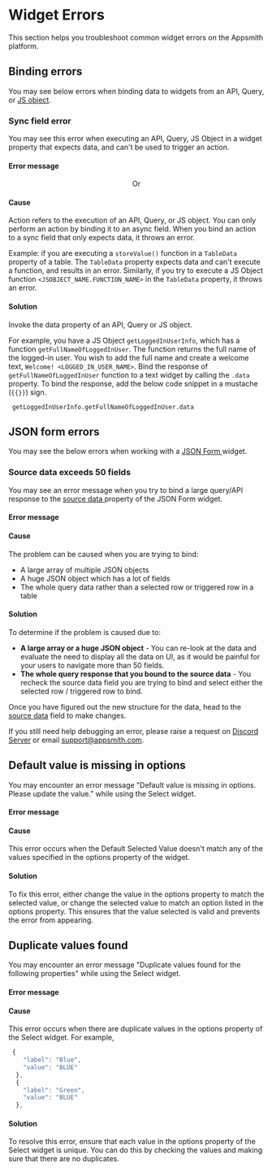 # Widget Errors

This section helps you troubleshoot common widget errors on the Appsmith platform.

## Binding errors
You may see below errors when binding data to widgets from an API, Query, or [JS object](/core-concepts/writing-code/javascript-editor-beta/).

### Sync field error

You may see this error when executing an API, Query, JS Object in a widget property that expects data, and can't be used to trigger an action. 


#### Error message

<Message
messageContainerClassName="error" 
messageContent="Found a reference to {{action}} during evaluation. Sync fields cannot execute async framework actions. Please remove any direct/indirect references to {{action}} and try again."></Message>

<p align="center">Or </p>


<Message
messageContainerClassName="error" 
messageContent="Found a Promise() during evaluation. Sync fields cannot execute asynchronous code."></Message>


#### Cause
Action refers to the execution of an API, Query, or JS object. You can only perform an action by binding it to an async field. When you bind an action to a sync field that only expects data, it throws an error.

Example: if you are executing a `storeValue()` function in a `TableData` property of a table. The `TableData` property expects data and can't execute a function, and results in an error. Similarly, if you try to execute a JS Object function `<JSOBJECT_NAME.FUNCTION_NAME>` in the `TableData` property, it throws an error.


#### Solution
Invoke the data property of an API, Query or JS object.

For example, you have a JS Object `getLoggedInUserInfo`, which has a function ```getFullNameOfLoggedInUser```. The function returns the full name of the logged-in user. You wish to add the full name and create a welcome text, `Welcome! <LOGGED_IN_USER_NAME>`. Bind the response of ```getFullNameOfLoggedInUser``` function to a text widget by calling the `.data` property. To bind the response, add the below code snippet in a mustache (`{{}}`) sign.

```
 getLoggedInUserInfo.getFullNameOfLoggedInUser.data
```

## JSON form errors

You may see the below errors when working with a [JSON Form ](../../reference/widgets/json-form)widget.

### Source data exceeds 50 fields

You may see an error message when you try to bind a large query/API response to the [source data ](../../reference/widgets/json-form#source-data)property of the JSON Form widget.

#### Error message

<Message
messageContainerClassName="error" 
messageContent="Source data exceeds 50 fields. Please update the source data."></Message>

#### Cause

The problem can be caused when you are trying to bind:

* A large array of multiple JSON objects
* A huge JSON object which has a lot of fields
* The whole query data rather than a selected row or triggered row in a table



#### Solution

To determine if the problem is caused due to:

* **A large array or a huge JSON object** - You can re-look at the data and evaluate the need to display all the data on UI, as it would be painful for your users to navigate more than 50 fields.
* **The whole query response that you bound to the source data** - You recheck the source data field you are trying to bind and select either the selected row / triggered row to bind.

Once you have figured out the new structure for the data, head to the [source data](../../reference/widgets/json-form#source-data) field to make changes.

If you still need help debugging an error, please raise a request on [Discord Server](https://discord.com/invite/rBTTVJp) or email support@appsmith.com.

## Default value is missing in options 

You may encounter an error message "Default value is missing in options. Please update the value." while using the Select widget.

#### Error message

<Message
messageContainerClassName="error" 
messageContent="Default value is missing in options. Please update the value."></Message>

#### Cause

This error occurs when the Default Selected Value doesn't match any of the values specified in the options property of the widget.

#### Solution

To fix this error, either change the value in the options property to match the selected value, or change the selected value to match an option listed in the options property. This ensures that the value selected is valid and prevents the error from appearing.


## Duplicate values found

You may encounter an error message "Duplicate values found for the following properties" while using the Select widget.

#### Error message

<Message
messageContainerClassName="error" 
messageContent="Duplicate values found for the following properties, in the array entries, that must be unique -- value."></Message>

#### Cause

This error occurs when there are duplicate values in the options property of the Select widget. For example,
```js
 {
    "label": "Blue",
    "value": "BLUE"
  },
  {
    "label": "Green",
    "value": "BLUE"
  },
```

#### Solution

To resolve this error, ensure that each value in the options property of the Select widget is unique. You can do this by checking the values and making sure that there are no duplicates. 


